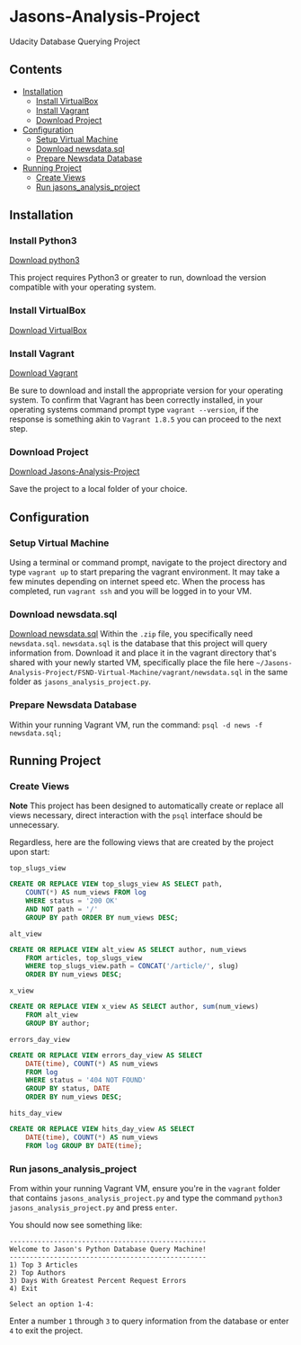 # Jasons-Analysis-Project
Udacity Database Querying Project

## Contents

- [Installation](#installation)
	- [Install VirtualBox](#install-virtualbox)
	- [Install Vagrant](#install-vagrant)
	- [Download Project](#download-project)
- [Configuration](#configuration)
	- [Setup Virtual Machine](#setup-virtual-machine)
	- [Download newsdata.sql](#download-newsdata.sql)
	- [Prepare Newsdata Database](#prepare-newsdata-database)
- [Running Project](#running-project)
	- [Create Views](#create-views)
	- [Run jasons_analysis_project](#run-jasons_analysis_project)

## Installation

### Install Python3
[Download python3](https://www.python.org/downloads/)

This project requires Python3 or greater to run, download the version compatible with your operating system.

### Install VirtualBox 
[Download VirtualBox](https://www.virtualbox.org/wiki/Download_Old_Builds_5_1)

### Install Vagrant
[Download Vagrant](https://www.vagrantup.com/downloads.html)

Be sure to download and install the appropriate version for your operating system. To confirm that Vagrant has been correctly installed, in your operating systems command prompt type `vagrant --version`, if the response is something akin to `Vagrant 1.8.5` you can proceed to the next step.

### Download Project
[Download Jasons-Analysis-Project](https://github.com/Minimalistic/Jasons-Analysis-Project)

Save the project to a local folder of your choice.

## Configuration

### Setup Virtual Machine
Using a terminal or command prompt, navigate to the project directory and type `vagrant up` to start preparing the vagrant environment.  It may take a few minutes depending on internet speed etc.  When the process has completed, run `vagrant ssh` and you will be logged in to your VM.

### Download newsdata.sql
[Download newsdata.sql](https://d17h27t6h515a5.cloudfront.net/topher/2017/August/59822701_fsnd-virtual-machine/fsnd-virtual-machine.zip)
Within the `.zip` file, you specifically need `newsdata.sql`.  `newsdata.sql` is the database that this project will query information from.  Download it and place it in the vagrant directory that's shared with your newly started VM, specifically place the file here `~/Jasons-Analysis-Project/FSND-Virtual-Machine/vagrant/newsdata.sql` in the same folder as `jasons_analysis_project.py`.

### Prepare Newsdata Database
Within your running Vagrant VM, run the command:
`psql -d news -f newsdata.sql;`

## Running Project

### Create Views
**Note** This project has been designed to automatically create or replace all views necessary, direct interaction with the `psql` interface should be unnecessary.  

Regardless, here are the following views that are created by the project upon start:

`top_slugs_view`
```sql
CREATE OR REPLACE VIEW top_slugs_view AS SELECT path,
	COUNT(*) AS num_views FROM log                       
	WHERE status = '200 OK'                              
	AND NOT path = '/'                                   
	GROUP BY path ORDER BY num_views DESC;
```

`alt_view`
```sql
CREATE OR REPLACE VIEW alt_view AS SELECT author, num_views
    FROM articles, top_slugs_view
    WHERE top_slugs_view.path = CONCAT('/article/', slug)
    ORDER BY num_views DESC;
```

`x_view`
```sql
CREATE OR REPLACE VIEW x_view AS SELECT author, sum(num_views)
    FROM alt_view
    GROUP BY author;
```

`errors_day_view`
```sql
CREATE OR REPLACE VIEW errors_day_view AS SELECT
	DATE(time), COUNT(*) AS num_views
	FROM log
	WHERE status = '404 NOT FOUND'
	GROUP BY status, DATE
	ORDER BY num_views DESC;
```

`hits_day_view`
```sql
CREATE OR REPLACE VIEW hits_day_view AS SELECT
	DATE(time), COUNT(*) AS num_views
	FROM log GROUP BY DATE(time);
```

### Run jasons_analysis_project
From within your running Vagrant VM, ensure you're in the `vagrant` folder that contains `jasons_analysis_project.py` and type the command `python3 jasons_analysis_project.py` and press `enter`.

You should now see something like:
```
-------------------------------------------------
Welcome to Jason's Python Database Query Machine!
-------------------------------------------------
1) Top 3 Articles
2) Top Authors
3) Days With Greatest Percent Request Errors
4) Exit

Select an option 1-4: 
```
Enter a number `1` through `3` to query information from the database or enter `4` to exit the project.
